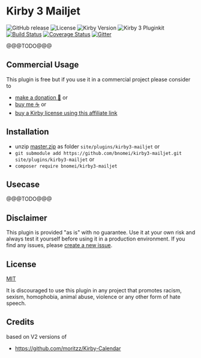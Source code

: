 # Kirby 3 Mailjet

![GitHub release](https://img.shields.io/github/release/bnomei/kirby3-mailjet.svg?maxAge=900) ![License](https://img.shields.io/github/license/mashape/apistatus.svg) ![Kirby Version](https://img.shields.io/badge/Kirby-3-black.svg) ![Kirby 3 Pluginkit](https://img.shields.io/badge/Pluginkit-YES-cca000.svg)  [![Build Status](https://travis-ci.com/bnomei/kirby3-mailjet.svg?branch=master)](https://travis-ci.com/bnomei/kirby3-mailjet) [![Coverage Status](https://coveralls.io/repos/github/bnomei/kirby3-mailjet/badge.svg?branch=master)](https://coveralls.io/github/bnomei/kirby3-mailjet?branch=master) [![Gitter](https://badges.gitter.im/bnomei-kirby-3-plugins/community.svg)](https://gitter.im/bnomei-kirby-3-plugins/community?utm_source=badge&utm_medium=badge&utm_campaign=pr-badge)

@@@TODO@@@

## Commercial Usage

This plugin is free but if you use it in a commercial project please consider to 
- [make a donation 🍻](https://www.paypal.me/bnomei/5) or
- [buy me ☕](https://buymeacoff.ee/bnomei) or
- [buy a Kirby license using this affiliate link](https://a.paddle.com/v2/click/1129/35731?link=1170)

## Installation

- unzip [master.zip](https://github.com/bnomei/kirby3-mailjet/archive/master.zip) as folder `site/plugins/kirby3-mailjet` or
- `git submodule add https://github.com/bnomei/kirby3-mailjet.git site/plugins/kirby3-mailjet` or
- `composer require bnomei/kirby3-mailjet`

## Usecase

@@@TODO@@@

## Disclaimer

This plugin is provided "as is" with no guarantee. Use it at your own risk and always test it yourself before using it in a production environment. If you find any issues, please [create a new issue](https://github.com/bnomei/kirby3-mailjet/issues/new).

## License

[MIT](https://opensource.org/licenses/MIT)

It is discouraged to use this plugin in any project that promotes racism, sexism, homophobia, animal abuse, violence or any other form of hate speech.

## Credits

based on V2 versions of
- https://github.com/moritzz/Kirby-Calendar
